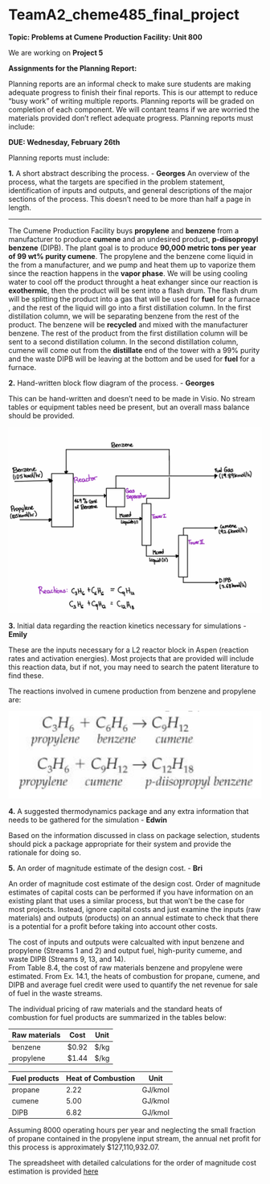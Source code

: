 
# TeamA2_cheme485_final_project
**Topic: Problems at Cumene Production Facility: Unit 800** <br>

We are working on **Project 5**

**Assignments for the Planning Report:**

Planning reports are an informal check to make sure students are making adequate progress to finish their final reports. This is our attempt to reduce “busy work” of writing multiple reports. Planning reports will be graded on completion of each component. We will contant teams if we are worried the materials provided don’t reflect adequate progress. Planning reports must include:

**DUE: Wednesday, February 26th**

Planning reports must include:

**1.** A short abstract describing the process. - **Georges**
An overview of the process, what the targets are specified in the problem statement, identification of inputs and outputs, and general descriptions of the major sections of the process. This doesn’t need to be more than half a page in length.

------------------------------------------------------------------------------------------------------------------------------
The Cumene Production Facility buys **propylene** and **benzene** from a manufacturer to produce **cumene** and an undesired product, **p-diisopropyl benzene** (DIPB). The plant goal is to produce **90,000 metric tons per year of 99 wt% purity cumene**. The propylene and the benzene come liquid in the from a manufacturer, and we pump and heat them up to vaporize them since the reaction happens in the **vapor phase**. We will be using cooling water to cool off the product throught a heat exhanger since our reaction is **exothermic**, then the product will be sent into a flash drum. The flash drum will be splitting the product into a gas that will be used for **fuel** for a furnace , and the rest of the liquid will go into a first distillation column. In the first distillation column, we will be separating benzene from the rest of the product. The benzene will be **recycled** and mixed with the manufacturer benzene. The rest of the product from the first distillation column will be sent to a second distillation column. In the second distillation column, cumene will come out from the **distillate** end of the tower with a 99% purity and the waste DIPB will be leaving at the bottom and be used for **fuel** for a furnace. 

**2.** Hand-written block flow diagram of the process. - **Georges**

This can be hand-written and doesn’t need to be made in Visio. No stream tables or equipment tables need be present, but an overall mass balance should be provided.

![image](https://github.com/Antonedw/teamA2_cheme485_final_project/blob/master/Block%20Diagram.jpeg)

**3.** Initial data regarding the reaction kinetics necessary for simulations - **Emily**

These are the inputs necessary for a L2 reactor block in Aspen (reaction rates and activation energies). Most projects that are provided will include this reaction data, but if not, you may need to search the patent literature to find these.

The reactions involved in cumene production from benzene and propylene are:

![](cume_reactions.png)



**4.** A suggested thermodynamics package and any extra information that needs to be gathered for the simulation - **Edwin**

Based on the information discussed in class on package selection, students should pick a package appropriate for their system and provide the rationale for doing so.

**5.** An order of magnitude estimate of the design cost. - **Bri**

An order of magnitude cost estimate of the design cost. Order of magnitude estimates of capital costs can be performed if you have information on an existing plant that uses a similar process, but that won’t be the case for most projects. Instead, ignore capital costs and just examine the inputs (raw materials) and outputs (products) on an annual estimate to check that there is a potential for a profit before taking into account other costs.

The cost of inputs and outputs were calcualted with input benzene and propylene (Streams 1 and 2) and output fuel, high-purity cumeme, and waste DIPB (Streams 9, 13, and 14). <br>
From Table 8.4, the cost of raw materials benzene and propylene were estimated. From Ex. 14.1, the heats of combustion for propane, cumene, and DIPB and average fuel credit were used to quantify the net revenue for sale of fuel in the waste streams. <br> 

The individual pricing of raw materials and the standard heats of combustion for fuel products are summarized in the tables below:  <br>

| Raw materials | Cost  | Unit |
| --------------|-------| ---- |
| benzene 	    | $0.92 | $/kg |
| propylene 	  | $1.44 | $/kg |

| Fuel products  | Heat of Combustion | Unit    |
| -------------- | ------------------ | ------- |
| propane        |	   2.22	          | GJ/kmol |
| cumene 	       |     5.00 	        | GJ/kmol |
| DIPB           |     6.82 	        | GJ/kmol |

Assuming 8000 operating hours per year and neglecting the small fraction of propane contained in the propylene input stream, the annual net profit for this process is approximately $127,110,932.07. <br> 

The spreadsheet with detailed calculations for the order of magnitude cost estimation is provided [here](https://github.com/Antonedw/teamA2_cheme485_final_project/blob/master/project_costing.xlsx) <br>

